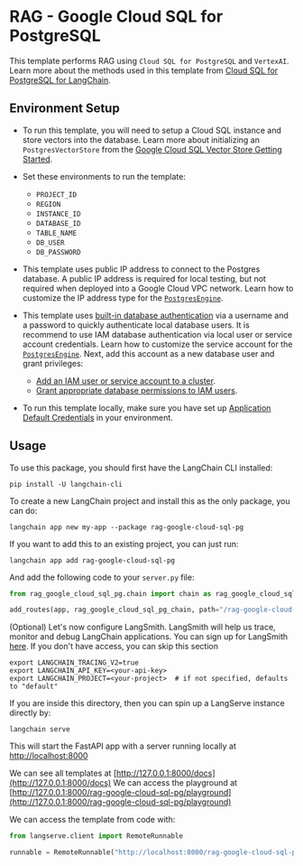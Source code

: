# RAG - Google Cloud SQL for PostgreSQL

This template performs RAG using `Cloud SQL for PostgreSQL` and `VertexAI`.
Learn more about the methods used in this template from [Cloud SQL for PostgreSQL for LangChain](https://github.com/googleapis/langchain-google-cloud-sql-pg-python).

## Environment Setup

* To run this template, you will need to setup a Cloud SQL instance and store vectors into the database. Learn more about initializing an `PostgresVectorStore` from the [Google Cloud SQL Vector Store Getting Started](https://github.com/googleapis/langchain-google-cloud-sql-pg-python/blob/main/docs/vector_store.ipynb).

* Set these environments to run the template:
    * `PROJECT_ID`
    * `REGION`
    * `INSTANCE_ID`
    * `DATABASE_ID`
    * `TABLE_NAME`
    * `DB_USER`
    * `DB_PASSWORD`

* This template uses public IP address to connect to the Postgres database. A public IP address is required for local testing, but not required when deployed into a Google Cloud VPC network. Learn how to customize the IP address type for the [`PostgresEngine`](https://cloud.google.com/python/docs/reference/langchain-google-cloud-sql-pg/latest/langchain_google_cloud_sql_pg.engine.PostgresEngine).

* This template uses [built-in database authentication](https://cloud.google.com/sql/docs/mysql/users) via a username and a password to quickly authenticate local database users. It is recommend to use IAM database authentication via local user or service account credentials. Learn how to customize the service account for the [`PostgresEngine`](https://cloud.google.com/python/docs/reference/langchain-google-cloud-sql-pg/latest/langchain_google_cloud_sql_pg.engine.PostgresEngine). Next, add this account as a new database user and grant privileges:
  * [Add an IAM user or service account to a cluster](https://cloud.google.com/sql/docs/mysql/add-manage-iam-users#creating-a-database-user).
  * [Grant appropriate database permissions to IAM users](https://cloud.google.com/sql/docs/postgres/add-manage-iam-users#grant-db-privileges).

* To run this template locally, make sure you have set up [Application Default Credentials](https://cloud.google.com/docs/authentication/provide-credentials-adc) in your environment.

## Usage

To use this package, you should first have the LangChain CLI installed:

```shell
pip install -U langchain-cli
```

To create a new LangChain project and install this as the only package, you can do:

```shell
langchain app new my-app --package rag-google-cloud-sql-pg
```

If you want to add this to an existing project, you can just run:

```shell
langchain app add rag-google-cloud-sql-pg
```

And add the following code to your `server.py` file:

```python
from rag_google_cloud_sql_pg.chain import chain as rag_google_cloud_sql_pg_chain

add_routes(app, rag_google_cloud_sql_pg_chain, path="/rag-google-cloud-sql-pg")
```

(Optional) Let's now configure LangSmith.
LangSmith will help us trace, monitor and debug LangChain applications.
You can sign up for LangSmith [here](https://smith.langchain.com/).
If you don't have access, you can skip this section

```shell
export LANGCHAIN_TRACING_V2=true
export LANGCHAIN_API_KEY=<your-api-key>
export LANGCHAIN_PROJECT=<your-project>  # if not specified, defaults to "default"
```

If you are inside this directory, then you can spin up a LangServe instance directly by:

```shell
langchain serve
```

This will start the FastAPI app with a server running locally at
[http://localhost:8000](http://localhost:8000)

We can see all templates at [http://127.0.0.1:8000/docs](http://127.0.0.1:8000/docs)
We can access the playground
at [http://127.0.0.1:8000/rag-google-cloud-sql-pg/playground](http://127.0.0.1:8000/rag-google-cloud-sql-pg/playground)

We can access the template from code with:

```python
from langserve.client import RemoteRunnable

runnable = RemoteRunnable("http://localhost:8000/rag-google-cloud-sql-pg")